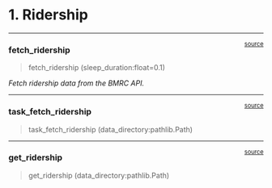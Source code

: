 # 1. Ridership


<!-- WARNING: THIS FILE WAS AUTOGENERATED! DO NOT EDIT! -->

------------------------------------------------------------------------

<a
href="https://github.com/traffic-kowshik/traffic-data-bengaluru/blob/main/traffic_data_bengaluru/namma_metro/ridership.py#L30"
target="_blank" style="float:right; font-size:smaller">source</a>

### fetch_ridership

>  fetch_ridership (sleep_duration:float=0.1)

*Fetch ridership data from the BMRC API.*

------------------------------------------------------------------------

<a
href="https://github.com/traffic-kowshik/traffic-data-bengaluru/blob/main/traffic_data_bengaluru/namma_metro/ridership.py#L47"
target="_blank" style="float:right; font-size:smaller">source</a>

### task_fetch_ridership

>  task_fetch_ridership (data_directory:pathlib.Path)

------------------------------------------------------------------------

<a
href="https://github.com/traffic-kowshik/traffic-data-bengaluru/blob/main/traffic_data_bengaluru/namma_metro/ridership.py#L59"
target="_blank" style="float:right; font-size:smaller">source</a>

### get_ridership

>  get_ridership (data_directory:pathlib.Path)
